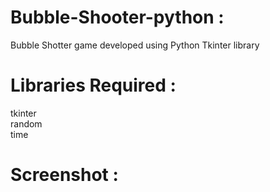 # Bubble-Shooter-python :
Bubble Shotter game developed using Python Tkinter library

# Libraries Required :
tkinter <br>
random <br>
time <br>

# Screenshot :
